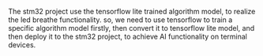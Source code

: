 The stm32 project use the tensorflow lite trained algorithm model, to realize the led breathe functionality.
so, we need to use tensorflow to train a specific algorithm model firstly, then convert it to tensorflow lite model, 
and then deploy it to the stm32 project, to achieve AI functionality on terminal devices.
